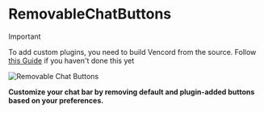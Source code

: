 # RemovableChatButtons

> [!IMPORTANT]  
> To add custom plugins, you need to build Vencord from the source. Follow [this Guide](https://docs.vencord.dev/installing/) if you haven't done this yet

![Removable Chat Buttons](https://i.imgur.com/Tg2ELah.png)

**Customize your chat bar by removing default and plugin-added buttons based on your preferences.**
